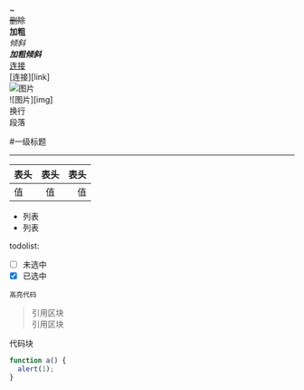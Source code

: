 \~  
~~删除~~  
**加粗**  
*倾斜*  
***加粗倾斜***  
[连接](http://www.github.com/yandou)  
[连接][link]  
![图片](http://www.github.com/favicon.ico)  
![图片][img]  
换行  
段落

#一级标题

---

表头|表头|表头
:---|:---:|---:
值|值|值

- 列表
- 列表

todolist:

- [ ] 未选中
- [x] 已选中

`高亮代码`

> 引用区块  
> 引用区块  

代码块  
```javascript
function a() {
  alert(1);
}
```
